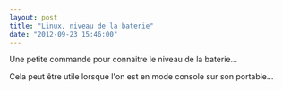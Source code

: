 ```yaml
---
layout: post
title: "Linux, niveau de la baterie"
date: "2012-09-23 15:46:00"
---
```

Une petite commande pour connaitre le niveau de la baterie...

<script src="https://pastebin.com/embed_js/xCEcjRnw"></script>

Cela peut être utile lorsque l'on est en mode console sur son portable...

<div style="overflow:hidden; height:0;">acpi</div>
